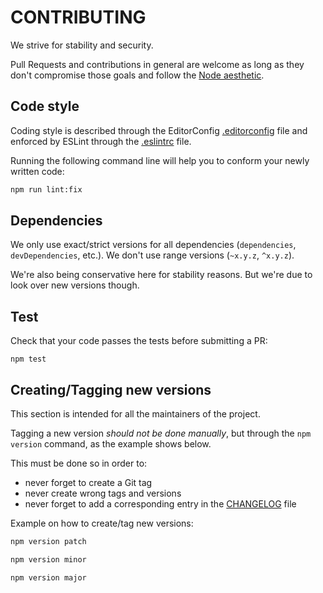 CONTRIBUTING
============

We strive for stability and security.

Pull Requests and contributions in general are welcome as long as they don't
compromise those goals and follow the
[Node aesthetic](https://github.com/substack/blog/blob/master/node_aesthetic.markdown).


Code style
----------

Coding style is described through the EditorConfig
[.editorconfig](./.editorconfig) file and enforced by ESLint through the
[.eslintrc](./.eslintrc) file.

Running the following command line will help you to conform your newly written
code:

```bash
npm run lint:fix
```

Dependencies
------------

We only use exact/strict versions for all dependencies (`dependencies`,
`devDependencies`, etc.). We don't use range versions (`~x.y.z`, `^x.y.z`).

We're also being conservative here for stability reasons. But we're due to look
over new versions though.


Test
----

Check that your code passes the tests before submitting a PR:

    npm test


Creating/Tagging new versions
-----------------------------

This section is intended for all the maintainers of the project.

Tagging a new version *should not be done manually*,
but through the `npm version` command, as the example shows below.

This must be done so in order to:

* never forget to create a Git tag
* never create wrong tags and versions
* never forget to add a corresponding entry in the [CHANGELOG](./CHANGELOG.md)
  file

Example on how to create/tag new versions:

```bash
npm version patch

npm version minor

npm version major
```
